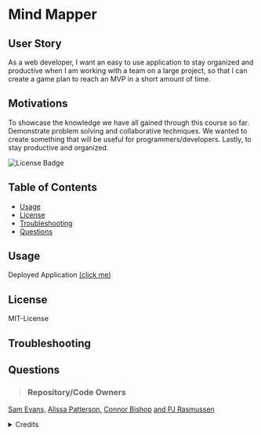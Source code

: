 # Mind Mapper

## User Story
As a web developer, I want an easy to use application to stay organized and productive when I am  working with a team on a large project, so that I can create a game plan to reach an MVP in a short amount of time.


## Motivations

To showcase the knowledge we have all gained through this course so far. Demonstrate problem solving and collaborative techniques. We wanted to create something that will be useful for programmers/developers. Lastly, to stay productive and organized.



![License Badge](https://img.shields.io/badge/MIT-License-purple)

## Table of Contents
* [Usage](#usage)
* [License](#license)
* [Troubleshooting](#troubleshooting)
* [Questions](#questions)

## Usage
Deployed Application [(click me)](put-railway-link-here)

## License
MIT-License

## Troubleshooting

## Questions
> ### Repository/Code Owners
[Sam Evans,](github-profile) [Alissa Patterson,](github-profile) [Connor Bishop](github-profile) [and PJ Rasmussen](https://github.com/whats-a-pj) 

<details><summary>Credits</summary>
Wireframe: https://drive.google.com/drive/folders/1-2FbIuLSO4z_KUSHpkh0ZMAM8zQQnp3g?usp=drive_link

Here are some of the resources we used to achieve this project:

https://stackoverflow.com/

https://expressjs.com/en/guide/routing.html#express-router

https://jonathanmh.com/handlebars-custom-helpers-chaining/

https://sequelize.org/docs/v6/core-concepts/model-querying-basics/

https://sequelize.org/docs/v6/core-concepts/assocs/

https://sequelize.org/docs/v6/core-concepts/validations-and-constraints/

https://git-scm.com/docs/git-stash

https://www.w3schools.com/html/tryit.asp?filename=tryhtml_basic

https://tailwind-elements.com/

</details>

